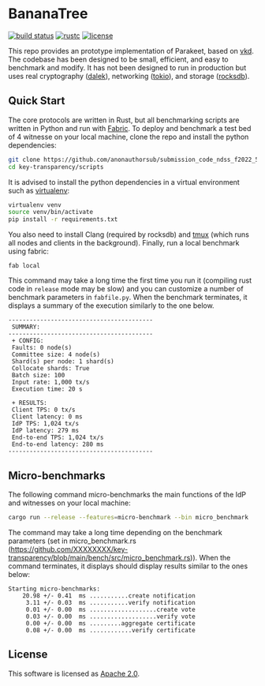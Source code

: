 # BananaTree

[![build status](https://img.shields.io/github/workflow/status/XXXXXX/key-transparency/Rust/master?style=flat-square&logo=github)](https://github.com/XXXXXX/key-transparency/actions)
[![rustc](https://img.shields.io/badge/rustc-1.62+-blue?style=flat-square&logo=rust)](https://www.rust-lang.org)
[![license](https://img.shields.io/badge/license-Apache-blue.svg?style=flat-square)](LICENSE)

This repo provides an prototype implementation of Parakeet, based on [vkd](https://github.com/anonauthorsub/submission_code_ndss_f2022_545/tree/main/vkd_ozks). The codebase has been designed to be small, efficient, and easy to benchmark and modify. It has not been designed to run in production but uses real cryptography ([dalek](https://doc.dalek.rs/ed25519_dalek)), networking ([tokio](https://docs.rs/tokio)), and storage ([rocksdb](https://docs.rs/rocksdb)).

## Quick Start

The core protocols are written in Rust, but all benchmarking scripts are written in Python and run with [Fabric](http://www.fabfile.org/).
To deploy and benchmark a test bed of 4 witnesse on your local machine, clone the repo and install the python dependencies:

```bash
git clone https://github.com/anonauthorsub/submission_code_ndss_f2022_545.git
cd key-transparency/scripts
```

It is advised to install the python dependencies in a virtual environment such as [virtualenv](https://pypi.org/project/virtualenv):

```bash
virtualenv venv
source venv/bin/activate
pip install -r requirements.txt
```

You also need to install Clang (required by rocksdb) and [tmux](https://linuxize.com/post/getting-started-with-tmux/#installing-tmux) (which runs all nodes and clients in the background). Finally, run a local benchmark using fabric:

```
fab local
```

This command may take a long time the first time you run it (compiling rust code in `release` mode may be slow) and you can customize a number of benchmark parameters in `fabfile.py`. When the benchmark terminates, it displays a summary of the execution similarly to the one below.

```
-----------------------------------------
 SUMMARY:
-----------------------------------------
 + CONFIG:
 Faults: 0 node(s)
 Committee size: 4 node(s)
 Shard(s) per node: 1 shard(s)
 Collocate shards: True
 Batch size: 100
 Input rate: 1,000 tx/s
 Execution time: 20 s

 + RESULTS:
 Client TPS: 0 tx/s
 Client latency: 0 ms
 IdP TPS: 1,024 tx/s
 IdP latency: 279 ms
 End-to-end TPS: 1,024 tx/s
 End-to-end latency: 280 ms
-----------------------------------------
```

## Micro-benchmarks

The following command micro-benchmarks the main functions of the IdP and witnesses on your local machine:

```bash
cargo run --release --features=micro-benchmark --bin micro_benchmark
```

The command may take a long time depending on the benchmark parameters (set in micro_benchmark.rs (https://github.com/XXXXXXXX/key-transparency/blob/main/bench/src/micro_benchmark.rs)). When the command terminates, it displays should display results similar to the ones below:

```
Starting micro-benchmarks:
    20.98 +/- 0.41  ms ...........create notification
     3.11 +/- 0.03  ms ...........verify notification
     0.01 +/- 0.00  ms ...................create vote
     0.03 +/- 0.00  ms ...................verify vote
     0.00 +/- 0.00  ms .........aggregate certificate
     0.08 +/- 0.00  ms ............verify certificate
```

## License

This software is licensed as [Apache 2.0](LICENSE).
